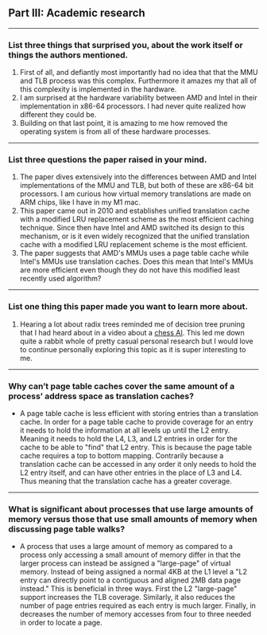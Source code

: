 ## Part III: Academic research

---
### List three things that surprised you, about the work itself or things the authors mentioned.
1. First of all, and defiantly most importantly had no idea that that the MMU and TLB process was this complex. Furthermore it amazes my that all of this complexity is implemented in the hardware.
2. I am surprised at the hardware variability between AMD and Intel in their implementation in x86-64 processors. I had never quite realized how different they could be.
3. Building on that last point, it is amazing to me how removed the operating system is from all of these hardware processes.


---
### List three questions the paper raised in your mind.
1. The paper dives extensively into the differences between AMD and Intel implementations of the MMU and TLB, but both of these are x86-64 bit processors. I am curious how virtual memory translations are made on ARM chips, like I have in my M1 mac.
2. This paper came out in 2010 and establishes unified translation cache with a modified LRU replacement scheme as the most efficient caching technique. Since then have Intel and AMD switched its design to this mechanism, or is it even widely recognized that the unified translation cache with a modified LRU replacement scheme is the most efficient.
3. The paper suggests that AMD's MMUs uses a page table cache while Intel's MMUs use translation caches. Does this mean that Intel's MMUs are more efficient even though they do not have this modified least recently used algorithm?

---
### List one thing this paper made you want to learn more about.
1. Hearing a lot about radix trees reminded me of decision tree pruning that I had heard about in a video about a [chess AI](https://www.youtube.com/watch?v=U4ogK0MIzqk&ab_channel=SebastianLague). This  led me down quite a rabbit whole of pretty casual personal research but I would love to continue personally exploring this topic as it is super interesting to me.

---
### Why can’t page table caches cover the same amount of a process’ address space as translation caches?
- A page table cache is less efficient with storing entries than a translation cache. In order for a page table cache to provide coverage for an entry it needs to hold the information at all levels up until the L2 entry. Meaning it needs to hold the L4, L3, and L2 entries in order for the cache to be able to "find" that L2 entry. This is because the page table cache requires a top to bottom mapping. Contrarily because a translation cache can be accessed in any order it only needs to hold the L2 entry itself, and can have other entries in the place of L3 and L4. Thus meaning that the translation cache has a greater coverage.


---
### What is significant about processes that use large amounts of memory versus those that use small amounts of memory when discussing page table walks?
- A process that uses a large amount of memory as compared to a process only accessing a small amount of memory differ in that the larger process can instead be assigned a "large-page" of virtual memory. Instead of being assigned a normal 4KB at the L1 level a "L2 entry can directly point to a contiguous and aligned 2MB data page instead." This is beneficial in three ways. First the L2 "large-page" support increases the TLB coverage. Similarly, it also reduces the number of page entries required as each entry is much larger. Finally, in decreases the number of memory accesses from four to three needed in order to locate a page.